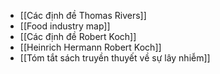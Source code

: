 - [[Các định đề Thomas Rivers]]
- [[Food industry map]]
- [[Các định đề Robert Koch]]
- [[Heinrich Hermann Robert Koch]]
- [[Tóm tắt sách truyền thuyết về sự lây nhiễm]]

